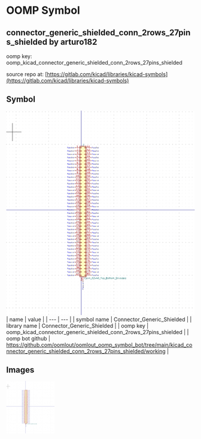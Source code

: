 # OOMP Symbol  
## connector_generic_shielded_conn_2rows_27pins_shielded  by arturo182  
  
oomp key: oomp_kicad_connector_generic_shielded_conn_2rows_27pins_shielded  
  
source repo at: [https://gitlab.com/kicad/libraries/kicad-symbols](https://gitlab.com/kicad/libraries/kicad-symbols)  
## Symbol  
  
[![working.png](working_600.png)](working.png)  
| name | value | 
| --- | --- | 
| symbol name | Connector_Generic_Shielded | 
| library name | Connector_Generic_Shielded | 
| oomp key | oomp_kicad_connector_generic_shielded_conn_2rows_27pins_shielded | 
| oomp bot github | https://github.com/oomlout/oomlout_oomp_symbol_bot/tree/main/kicad_connector_generic_shielded_conn_2rows_27pins_shielded/working | 
## Images  
  
[![working.png](working_140.png)](working.png)  
